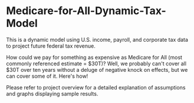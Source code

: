 # Medicare-for-All-Dynamic-Tax-Model

This is a dynamic model using U.S. income, payroll, and corporate tax data to project future federal tax revenue.

How could we pay for something as expensive as Medicare for All (most commonly referenced estimate = $30T)?
Well, we probably can't cover all $30T over ten years without a deluge of negative knock on effects, but we can cover some of it.
Here's how!

Please refer to project overview for a detailed explanation of assumptions and graphs displaying sample results.
